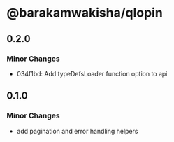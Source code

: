 # @barakamwakisha/qlopin

## 0.2.0

### Minor Changes

- 034f1bd: Add typeDefsLoader function option to api

## 0.1.0

### Minor Changes

- add pagination and error handling helpers
